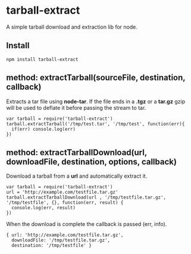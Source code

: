 tarball-extract
===============

A simple tarball download and extraction lib for node.

## Install

    npm install tarball-extract

## method: extractTarball(sourceFile, destination, callback)
Extracts a tar file using **node-tar**. If the file ends in a **.tgz** or a **tar.gz** gzip will be used to deflate it before passing the stream to tar.

    var tarball = require('tarball-extract')
    tarball.extractTarball('/tmp/test.tar', '/tmp/test', function(err){
      if(err) console.log(err)
    })

## method: extractTarballDownload(url, downloadFile, destination, options, callback)
Download a tarball from a **url** and automatically extract it. 

    var tarball = require('tarball-extract')
    url = 'http://example.com/testfile.tar.gz'
    tarball.extractTarballDownload(url , '/tmp/testfile.tar.gz', '/tmp/testfile', {}, function(err, result) {
      console.log(err, result)
    })

When the download is complete the callback is passed (err, info).

    { url: 'http://example.com/testfile.tar.gz',
      downloadFile: '/tmp/testfile.tar.gz',
      destination: '/tmp/testfile' }

